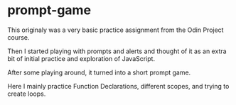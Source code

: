 # prompt-game
This originaly was a very basic practice assignment from the Odin Project course. 

Then I started playing with prompts and alerts and thought of it as an extra bit of initial practice and exploration of JavaScript.

After some playing around, it turned into a short prompt game. 

Here I mainly practice Function Declarations, different scopes, and trying to create loops.